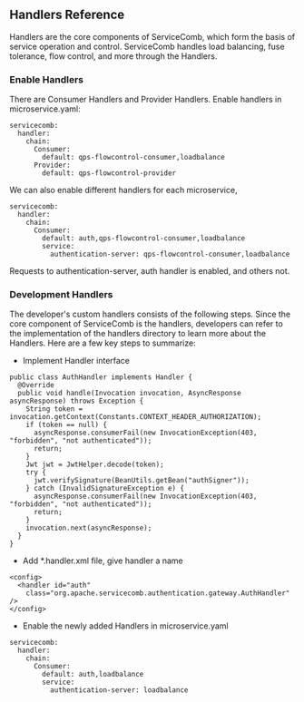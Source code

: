 ## Handlers Reference
Handlers are the core components of ServiceComb, which form the basis of service operation and control. ServiceComb handles load balancing, fuse tolerance, flow control, and more through the Handlers.

### Enable Handlers
There are Consumer Handlers and Provider Handlers. Enable handlers in microservice.yaml:

```
servicecomb:
  handler:
    chain:
      Consumer:
        default: qps-flowcontrol-consumer,loadbalance
      Provider: 
        default: qps-flowcontrol-provider
 ```

We can also enable different handlers for each microservice, 

```
servicecomb:
  handler:
    chain:
      Consumer:
        default: auth,qps-flowcontrol-consumer,loadbalance
        service:
          authentication-server: qps-flowcontrol-consumer,loadbalance
```

Requests to authentication-server, auth handler is enabled, and others not. 

### Development Handlers
The developer's custom handlers consists of the following steps. Since the core component of ServiceComb is the handlers, developers can refer to the implementation of the handlers directory to learn more about the Handlers. Here are a few key steps to summarize:

* Implement Handler interface

```
public class AuthHandler implements Handler {
  @Override
  public void handle(Invocation invocation, AsyncResponse asyncResponse) throws Exception {
    String token = invocation.getContext(Constants.CONTEXT_HEADER_AUTHORIZATION);
    if (token == null) {
      asyncResponse.consumerFail(new InvocationException(403, "forbidden", "not authenticated"));
      return;
    }
    Jwt jwt = JwtHelper.decode(token);
    try {
      jwt.verifySignature(BeanUtils.getBean("authSigner"));
    } catch (InvalidSignatureException e) {
      asyncResponse.consumerFail(new InvocationException(403, "forbidden", "not authenticated"));
      return;
    }
    invocation.next(asyncResponse);
  }
}
```

* Add *.handler.xml file, give handler a name


```
<config>
  <handler id="auth"
    class="org.apache.servicecomb.authentication.gateway.AuthHandler" />
</config>
```


* Enable the newly added Handlers in microservice.yaml


```
servicecomb:
  handler:
    chain:
      Consumer:
        default: auth,loadbalance
        service:
          authentication-server: loadbalance
```


